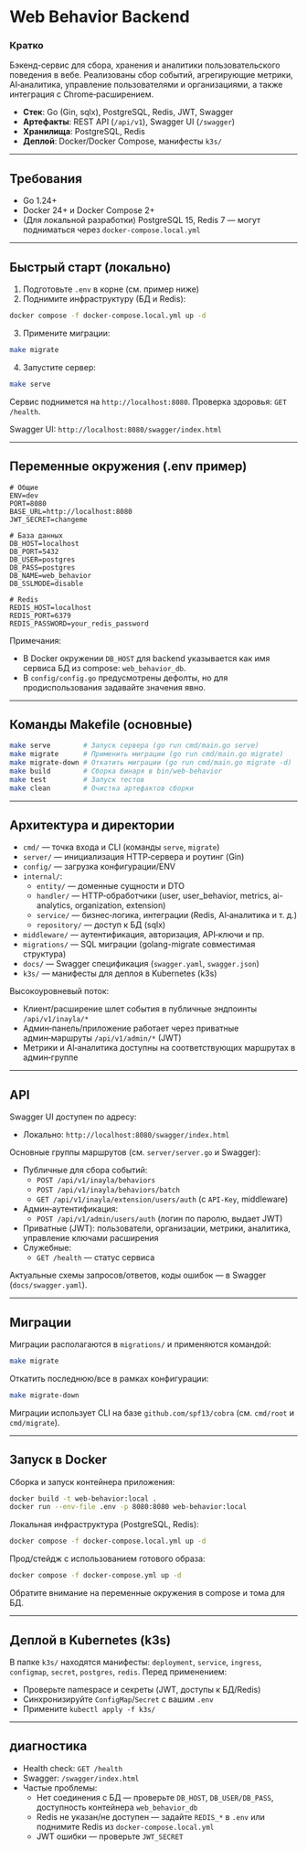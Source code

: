 # Web Behavior Backend

### Кратко
Бэкенд-сервис для сбора, хранения и аналитики пользовательского поведения в вебе. Реализованы сбор событий, агрегирующие метрики, AI‑аналитика, управление пользователями и организациями, а также интеграция с Chrome‑расширением.

- **Стек**: Go (Gin, sqlx), PostgreSQL, Redis, JWT, Swagger
- **Артефакты**: REST API (`/api/v1`), Swagger UI (`/swagger`)
- **Хранилища**: PostgreSQL, Redis
- **Деплой**: Docker/Docker Compose, манифесты `k3s/`

---

## Требования
- Go 1.24+
- Docker 24+ и Docker Compose 2+
- (Для локальной разработки) PostgreSQL 15, Redis 7 — могут подниматься через `docker-compose.local.yml`

---

## Быстрый старт (локально)
1) Подготовьте `.env` в корне (см. пример ниже)
2) Поднимите инфраструктуру (БД и Redis):
```bash
docker compose -f docker-compose.local.yml up -d
```
3) Примените миграции:
```bash
make migrate
```
4) Запустите сервер:
```bash
make serve
```
Сервис поднимется на `http://localhost:8080`. Проверка здоровья: `GET /health`.

Swagger UI: `http://localhost:8080/swagger/index.html`

---

## Переменные окружения (.env пример)
```dotenv
# Общие
ENV=dev
PORT=8080
BASE_URL=http://localhost:8080
JWT_SECRET=changeme

# База данных
DB_HOST=localhost
DB_PORT=5432
DB_USER=postgres
DB_PASS=postgres
DB_NAME=web_behavior
DB_SSLMODE=disable

# Redis
REDIS_HOST=localhost
REDIS_PORT=6379
REDIS_PASSWORD=your_redis_password
```
Примечания:
- В Docker окружении `DB_HOST` для backend указывается как имя сервиса БД из compose: `web_behavior_db`.
- В `config/config.go` предусмотрены дефолты, но для продиспользования задавайте значения явно.

---

## Команды Makefile (основные)
```bash
make serve        # Запуск сервера (go run cmd/main.go serve)
make migrate      # Применить миграции (go run cmd/main.go migrate)
make migrate-down # Откатить миграции (go run cmd/main.go migrate -d)
make build        # Сборка бинаря в bin/web-behavior
make test         # Запуск тестов
make clean        # Очистка артефактов сборки
```

---

## Архитектура и директории
- `cmd/` — точка входа и CLI (команды `serve`, `migrate`)
- `server/` — инициализация HTTP‑сервера и роутинг (Gin)
- `config/` — загрузка конфигурации/ENV
- `internal/`:
  - `entity/` — доменные сущности и DTO
  - `handler/` — HTTP‑обработчики (user, user_behavior, metrics, ai-analytics, organization, extension)
  - `service/` — бизнес‑логика, интеграции (Redis, AI‑аналитика и т. д.)
  - `repository/` — доступ к БД (sqlx)
- `middleware/` — аутентификация, авторизация, API‑ключи и пр.
- `migrations/` — SQL миграции (golang-migrate совместимая структура)
- `docs/` — Swagger спецификация (`swagger.yaml`, `swagger.json`)
- `k3s/` — манифесты для деплоя в Kubernetes (k3s)

Высокоуровневый поток:
- Клиент/расширение шлет события в публичные эндпоинты `/api/v1/inayla/*`
- Админ‑панель/приложение работает через приватные админ‑маршруты `/api/v1/admin/*` (JWT)
- Метрики и AI‑аналитика доступны на соответствующих маршрутах в админ‑группе

---

## API
Swagger UI доступен по адресу:
- Локально: `http://localhost:8080/swagger/index.html`

Основные группы маршрутов (см. `server/server.go` и Swagger):
- Публичные для сбора событий:
  - `POST /api/v1/inayla/behaviors`
  - `POST /api/v1/inayla/behaviors/batch`
  - `GET /api/v1/inayla/extension/users/auth` (с `API-Key`, middleware)
- Админ‑аутентификация:
  - `POST /api/v1/admin/users/auth` (логин по паролю, выдает JWT)
- Приватные (JWT): пользователи, организации, метрики, аналитика, управление ключами расширения
- Служебные:
  - `GET /health` — статус сервиса

Актуальные схемы запросов/ответов, коды ошибок — в Swagger (`docs/swagger.yaml`).

---

## Миграции
Миграции располагаются в `migrations/` и применяются командой:
```bash
make migrate
```
Откатить последнюю/все в рамках конфигурации:
```bash
make migrate-down
```

Миграции использует CLI на базе `github.com/spf13/cobra` (см. `cmd/root` и `cmd/migrate`).

---

## Запуск в Docker
Сборка и запуск контейнера приложения:
```bash
docker build -t web-behavior:local .
docker run --env-file .env -p 8080:8080 web-behavior:local
```

Локальная инфраструктура (PostgreSQL, Redis):
```bash
docker compose -f docker-compose.local.yml up -d
```

Прод/стейдж с использованием готового образа:
```bash
docker compose -f docker-compose.yml up -d
```
Обратите внимание на переменные окружения в compose и тома для БД.

---

## Деплой в Kubernetes (k3s)
В папке `k3s/` находятся манифесты: `deployment`, `service`, `ingress`, `configmap`, `secret`, `postgres`, `redis`. Перед применением:
- Проверьте namespace и секреты (JWT, доступы к БД/Redis)
- Синхронизируйте `ConfigMap`/`Secret` с вашим `.env`
- Примените `kubectl apply -f k3s/`

---

## диагностика
- Health check: `GET /health`
- Swagger:  `/swagger/index.html`
- Частые проблемы:
  - Нет соединения с БД — проверьте `DB_HOST`, `DB_USER/DB_PASS`, доступность контейнера `web_behavior_db`
  - Redis не указан/не доступен — задайте `REDIS_*` в `.env` или поднимите Redis из `docker-compose.local.yml`
  - JWT ошибки — проверьте `JWT_SECRET`

